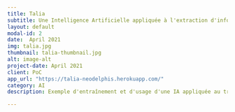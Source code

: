 ```yaml
---
title: Talia
subtitle: Une Intelligence Artificielle appliquée à l'extraction d'information dans des textes non formatés.
layout: default
modal-id: 2
date:  April 2021
img: talia.jpg
thumbnail: talia-thumbnail.jpg
alt: image-alt
project-date: April 2021
client: PoC
app_url: "https://talia-neodelphis.herokuapp.com/"
category: AI
description: Exemple d'entraînement et d'usage d'une IA appliquée au traitement automatisé du langage. L'objectif ici est de repérer des éléments spécifiques dans des textes de jurisprudence.

---
```


